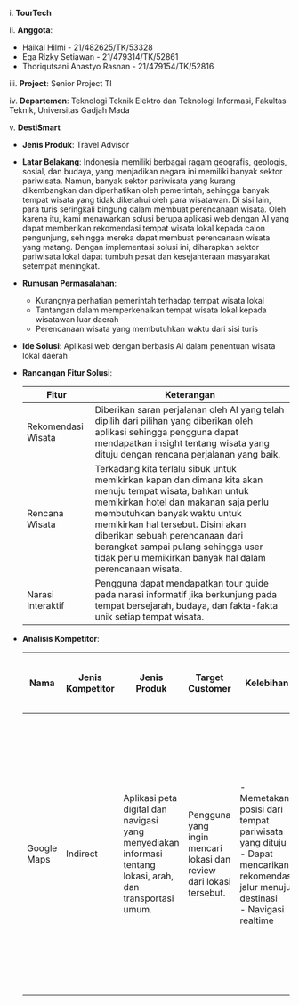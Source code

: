 i. **TourTech**

ii. **Anggota**:
   - Haikal Hilmi - 21/482625/TK/53328
   - Ega Rizky Setiawan - 21/479314/TK/52861
   - Thoriqutsani Anastyo Rasnan - 21/479154/TK/52816

iii. **Project**: Senior Project TI

iv. **Departemen**: Teknologi Teknik Elektro dan Teknologi Informasi, Fakultas Teknik, Universitas Gadjah Mada

v. **DestiSmart**
   - **Jenis Produk**: Travel Advisor
   - **Latar Belakang**:
     Indonesia memiliki berbagai ragam geografis, geologis, sosial, dan budaya, yang menjadikan negara ini memiliki banyak sektor pariwisata. Namun, banyak sektor pariwisata yang kurang dikembangkan dan diperhatikan oleh pemerintah, sehingga banyak tempat wisata yang tidak diketahui oleh para wisatawan. Di sisi lain, para turis seringkali bingung dalam membuat perencanaan wisata. Oleh karena itu, kami menawarkan solusi berupa aplikasi web dengan AI yang dapat memberikan rekomendasi tempat wisata lokal kepada calon pengunjung, sehingga mereka dapat membuat perencanaan wisata yang matang. Dengan implementasi solusi ini, diharapkan sektor pariwisata lokal dapat tumbuh pesat dan kesejahteraan masyarakat setempat meningkat.
   - **Rumusan Permasalahan**:
     - Kurangnya perhatian pemerintah terhadap tempat wisata lokal
     - Tantangan dalam memperkenalkan tempat wisata lokal kepada wisatawan luar daerah
     - Perencanaan wisata yang membutuhkan waktu dari sisi turis
   - **Ide Solusi**: Aplikasi web dengan berbasis AI dalam penentuan wisata lokal daerah
   - **Rancangan Fitur Solusi**:
   
     | Fitur                 | Keterangan |
     |---------------------  |------------|
     | Rekomendasi Wisata    | Diberikan saran perjalanan oleh AI yang telah dipilih dari pilihan yang diberikan oleh aplikasi sehingga pengguna dapat mendapatkan insight tentang wisata yang dituju dengan rencana perjalanan yang baik.   |
     | Rencana Wisata        | Terkadang kita terlalu sibuk untuk memikirkan kapan dan dimana kita akan menuju tempat wisata, bahkan untuk memikirkan hotel dan makanan saja perlu membutuhkan banyak waktu untuk memikirkan hal tersebut. Disini akan diberikan sebuah perencanaan dari berangkat sampai pulang sehingga user tidak perlu memikirkan banyak hal dalam perencanaan wisata.   |
     | Narasi Interaktif     | Pengguna dapat mendapatkan tour guide pada narasi informatif jika berkunjung pada tempat bersejarah, budaya, dan fakta-fakta unik setiap tempat wisata.   |
   
   - **Analisis Kompetitor**:
   
     | Nama        | Jenis Kompetitor | Jenis Produk | Target Customer | Kelebihan | Kekurangan | Key Competitive Advantage & Unique Value |
     |-------------|-------------------|--------------|-----------------|-----------|------------|-----------------------------------------|
     | Google Maps | Indirect          | Aplikasi peta digital dan navigasi yang menyediakan informasi tentang lokasi, arah, dan transportasi umum. | Pengguna yang ingin mencari lokasi dan review dari lokasi tersebut. | - Memetakan posisi dari tempat pariwisata yang dituju<br/>- Dapat mencarikan rekomendasi jalur menuju destinasi<br/>- Navigasi realtime | - Review pelanggan yang kurang objektif terhadap tempat yang tidak mereka sukai<br/>- Petunjuk arah yang sering salah apabila berada di tempat yang jauh dari perkotaan<br/>- Kurangnya saran akan tempat pariwisata sesuai keinginan pengguna | Google Maps menonjol dalam penyediaan informasi lalu lintas secara real-time dan kemudahan akses karena dapat diakses dari berbagai platform yang berbeda.   |
